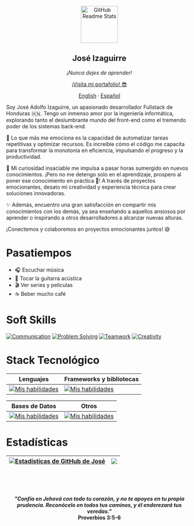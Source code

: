 <p align="center">
 <img width="100px" src="https://res.cloudinary.com/dcomaubkq/image/upload/v1687378890/portfolio/ggui3mvp1rcqpf2ako1z.png" align="center" alt="GitHub Readme Stats" />
 <h2 align="center">José Izaguirre</h2>
 <p align="center"><i>¡Nunca dejes de aprender!</i></p>
</p>

  <p align="center">
    <a href="www.joseiz.com" target="_blank">¡Visita mi portafolio! 😎</a>
  </p>
  <p align="center">
    <a href="../README.md">English</a>
    ·
    <a href="/languages/readme_es.md">Español</a>
  </p>
</p>


Soy José Adolfo Izaguirre, un apasionado desarrollador Fullstack de Honduras 🇭🇳. Tengo un inmenso amor por la ingeniería informática, explorando tanto el deslumbrante mundo del front-end como el tremendo poder de los sistemas back-end.

🚀 Lo que más me emociona es la capacidad de automatizar tareas repetitivas y optimizar recursos. Es increíble cómo el código me capacita para transformar la monotonía en eficiencia, impulsando el progreso y la productividad.

🔭 Mi curiosidad insaciable me impulsa a pasar horas sumergido en nuevos conocimientos. ¡Pero no me detengo solo en el aprendizaje, prospero al poner ese conocimiento en práctica 💪! A través de proyectos emocionantes, desato mi creatividad y experiencia técnica para crear soluciones innovadoras.

✨ Además, encuentro una gran satisfacción en compartir mis conocimientos con los demás, ya sea enseñando a aquellos ansiosos por aprender o inspirando a otros desarrolladores a alcanzar nuevas alturas.

¡Conectemos y colaboremos en proyectos emocionantes juntos! 😄

# Pasatiempos

- :headphones: Escuchar música
- :guitar: Tocar la guitarra acústica
- :clapper: Ver series y películas
- :coffee: Beber mucho café

# Soft Skills

[![Communication](https://img.shields.io/badge/Comunicación-Excelente-brightgreen)]()
[![Problem Solving](https://img.shields.io/badge/Resolución%20de%20problemas-Avanzado-blue)]()
[![Teamwork](https://img.shields.io/badge/Trabajo%20en%20equipo-Competente-yellow)]()
[![Creativity](https://img.shields.io/badge/Creatividad-Alta-orange)]()

# Stack Tecnológico

| Lenguajes | Frameworks y bibliotecas |
| --- | --- |
| [![Mis habilidades](https://skillicons.dev/icons?i=java,cpp,php,js,ts)](https://skillicons.dev) | [![Mis habilidades](https://skillicons.dev/icons?i=spring,nodejs,express,nestjs,nextjs,angular,react,rxjs,redux)](https://skillicons.dev) |

| Bases de Datos | Otros |
| --- | --- |
| [![Mis habilidades](https://skillicons.dev/icons?i=mysql,postgres,mongo,firebase)](https://skillicons.dev) | [![Mis habilidades](https://skillicons.dev/icons?i=html,css,scss,tailwind,docker,maven,gcp,netlify,vercel,git,github,gitlab,idea,postman,vscode)](https://skillicons.dev) |


# Estadísticas
| <a href="https://github.com/JoseAFlores777/github-readme-stats"><img align="center" src="https://github-readme-stats.vercel.app/api?username=JoseAFlores777&show_icons=true&include_all_commits=true&theme=buefy&hide_border=true" alt="Estadísticas de GitHub de José" /></a> | <a href="https://github.com/JoseAFlores777/github-readme-stats"><img align="center" src="https://github-readme-stats.vercel.app/api/top-langs/?username=JoseAFlores777&layout=compact&theme=buefy&hide_border=true" /></a> |
| ------------- | ------------- |

<br><br>
<h2></h2>

<h4 align="center">
  <i>
    "Confía en Jehová con todo tu corazón, y no te apoyes en tu propia prudencia. Reconócelo en todos tus caminos, y él enderezará tus veredas."
  </i>
  <br>
  <strong align="right">Proverbios 3:5-6</strong>
</h4>

